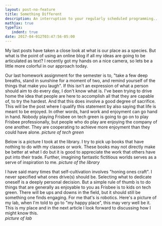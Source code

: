 ```yaml
---
layout: post-no-feature
title: Something Different
description: An interruption to your regularly scheduled programming...
mathjax: true
typefix:
   indent: true
date: 2017-04-012T03:47:56-05:00
---
```


My last posts have taken a close look at what is our place as a species. But what is the point of using an online blog
if all my ideas are going to be articulated as text? I recently got my hands on a nice camera, so lets be a little more
colorful in our approach today. 

Our last homework assignment for the semester is to, "take a few deep breaths, stand in sunshine for a moment of two, and remind yourself of the things that make you laugh". If this isn't an expression of what a person should aim to do every day, I don't know what is. I've been trying to drive home the idea that people are here to accomplish all that they are capable of, to try the hardest. And that this does involve a good degree of sacrifice. This will be the post where I qualify this statement by also saying that life is meant to be enjoyed. In other words, hard work and enjoyment can go hand in hand. Nobody playing Frisbee on tech green is going to go on to play Frisbee professionally, but people who do play are enjoying the company of one another. They are cooperating to achieve more enjoyment than they could have alone. 
*picture of tech green*

Below is a picture I took at the library. I try to pick up books that have nothing to do with my classes or work. These books may not directly make be better at what I do but it is good to appreciate the work that others have put into their trade. Further, imagining fantastic fictitious worlds serves as a serve of inspiration to me. 
*picture of the library*

I have said many times that self-cultivation involves "honing ones craft".  I never specified what ones drive(s) should be. Selecting what to dedicate oneself is a deeply personal decision. But a simple rule of thumb is to do things that are generally as enjoyable to you as Frisbee is to kids on tech green. There will be ups and downs in the field, but it should still be something one finds engaging. For me that's is robotics. Here's a picture of my lab, when I'm told to go to "my happy place", this may very well be it. This is my place and in the next article I look forward to discussing how I might know this.  
*picture of lab*
